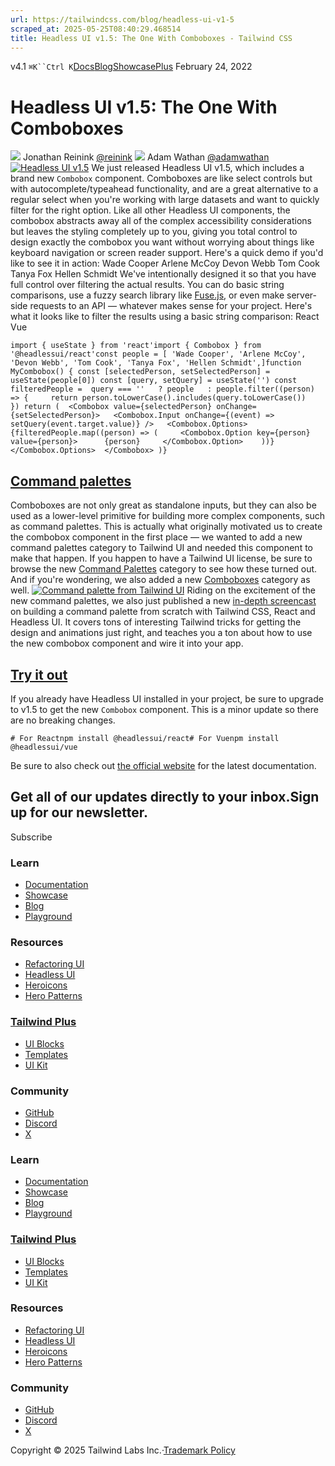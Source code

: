 ```yaml
---
url: https://tailwindcss.com/blog/headless-ui-v1-5
scraped_at: 2025-05-25T08:40:29.468514
title: Headless UI v1.5: The One With Comboboxes - Tailwind CSS
---
```


[](https://tailwindcss.com/)v4.1
`⌘K``Ctrl K`[Docs](https://tailwindcss.com/docs)[Blog](https://tailwindcss.com/blog)[Showcase](https://tailwindcss.com/showcase)[Plus](https://tailwindcss.com/plus?ref=top)[](https://github.com/tailwindlabs/tailwindcss)
February 24, 2022
# Headless UI v1.5: The One With Comboboxes
![](https://tailwindcss.com/_next/image?url=%2F_next%2Fstatic%2Fmedia%2Freinink.dd880af3.jpg&w=96&q=75)
Jonathan Reinink
[@reinink](https://twitter.com/reinink)
![](https://tailwindcss.com/_next/image?url=%2F_next%2Fstatic%2Fmedia%2Fadamwathan.f69b0b90.jpg&w=96&q=75)
Adam Wathan
[@adamwathan](https://twitter.com/adamwathan)
[![Headless UI v1.5](https://tailwindcss.com/_next/image?url=%2F_next%2Fstatic%2Fmedia%2Fbanner.ec1e13c6.jpg&w=3840&q=75)](https://headlessui.dev)
We just released Headless UI v1.5, which includes a brand new `Combobox` component. Comboboxes are like select controls but with autocomplete/typeahead functionality, and are a great alternative to a regular select when you're working with large datasets and want to quickly filter for the right option.
Like all other Headless UI components, the combobox abstracts away all of the complex accessibility considerations but leaves the styling completely up to you, giving you total control to design exactly the combobox you want without worrying about things like keyboard navigation or screen reader support.
Here's a quick demo if you'd like to see it in action:
Wade Cooper
Arlene McCoy
Devon Webb
Tom Cook
Tanya Fox
Hellen Schmidt
We've intentionally designed it so that you have full control over filtering the actual results. You can do basic string comparisons, use a fuzzy search library like [Fuse.js](https://fusejs.io/), or even make server-side requests to an API — whatever makes sense for your project.
Here's what it looks like to filter the results using a basic string comparison:
React
Vue
```
import { useState } from 'react'import { Combobox } from '@headlessui/react'const people = [ 'Wade Cooper', 'Arlene McCoy', 'Devon Webb', 'Tom Cook', 'Tanya Fox', 'Hellen Schmidt',]function MyCombobox() { const [selectedPerson, setSelectedPerson] = useState(people[0]) const [query, setQuery] = useState('') const filteredPeople =  query === ''   ? people   : people.filter((person) => {     return person.toLowerCase().includes(query.toLowerCase())    }) return (  <Combobox value={selectedPerson} onChange={setSelectedPerson}>   <Combobox.Input onChange={(event) => setQuery(event.target.value)} />   <Combobox.Options>    {filteredPeople.map((person) => (     <Combobox.Option key={person} value={person}>      {person}     </Combobox.Option>    ))}   </Combobox.Options>  </Combobox> )}
```

## [Command palettes](https://tailwindcss.com/blog/headless-ui-v1-5#command-palettes)
Comboboxes are not only great as standalone inputs, but they can also be used as a lower-level primitive for building more complex components, such as command palettes.
This is actually what originally motivated us to create the combobox component in the first place — we wanted to add a new command palettes category to Tailwind UI and needed this component to make that happen.
If you happen to have a Tailwind UI license, be sure to browse the new [Command Palettes](https://tailwindui.com/components/application-ui/navigation/command-palettes) category to see how these turned out. And if you're wondering, we also added a new [Comboboxes](https://tailwindui.com/components/application-ui/forms/comboboxes) category as well.
[![Command palette from Tailwind UI](https://tailwindcss.com/_next/image?url=%2F_next%2Fstatic%2Fmedia%2Fcommand-palette.7a93974e.jpg&w=3840&q=75)](https://tailwindui.com/components/application-ui/navigation/command-palettes)
Riding on the excitement of the new command palettes, we also just published a new [in-depth screencast](https://www.youtube.com/watch?v=-jix4KyxLuQ) on building a command palette from scratch with Tailwind CSS, React and Headless UI.
It covers tons of interesting Tailwind tricks for getting the design and animations just right, and teaches you a ton about how to use the new combobox component and wire it into your app.
## [Try it out](https://tailwindcss.com/blog/headless-ui-v1-5#try-it-out)
If you already have Headless UI installed in your project, be sure to upgrade to v1.5 to get the new `Combobox` component. This is a minor update so there are no breaking changes.
```
# For Reactnpm install @headlessui/react# For Vuenpm install @headlessui/vue
```

Be sure to also check out [the official website](https://headlessui.dev) for the latest documentation.
## Get all of our updates directly to your inbox.Sign up for our newsletter.
Subscribe
### Learn
  * [Documentation](https://tailwindcss.com/docs)
  * [Showcase](https://tailwindcss.com/showcase)
  * [Blog](https://tailwindcss.com/blog)
  * [Playground](https://play.tailwindcss.com/)


### Resources
  * [Refactoring UI](https://www.refactoringui.com)
  * [Headless UI](https://headlessui.com)
  * [Heroicons](https://heroicons.com)
  * [Hero Patterns](https://heropatterns.com)


### [Tailwind Plus](https://tailwindcss.com/plus?ref=footer)
  * [UI Blocks](https://tailwindcss.com/plus/ui-blocks?ref=footer)
  * [Templates](https://tailwindcss.com/plus/templates?ref=footer)
  * [UI Kit](https://tailwindcss.com/plus/ui-kit?ref=footer)


### Community
  * [GitHub](https://github.com/tailwindlabs/tailwindcss)
  * [Discord](https://tailwindcss.com/discord)
  * [X](https://x.com/tailwindcss)


### Learn
  * [Documentation](https://tailwindcss.com/docs)
  * [Showcase](https://tailwindcss.com/showcase)
  * [Blog](https://tailwindcss.com/blog)
  * [Playground](https://play.tailwindcss.com/)


### [Tailwind Plus](https://tailwindcss.com/plus?ref=footer)
  * [UI Blocks](https://tailwindcss.com/plus/ui-blocks?ref=footer)
  * [Templates](https://tailwindcss.com/plus/templates?ref=footer)
  * [UI Kit](https://tailwindcss.com/plus/ui-kit?ref=footer)


### Resources
  * [Refactoring UI](https://www.refactoringui.com)
  * [Headless UI](https://headlessui.com)
  * [Heroicons](https://heroicons.com)
  * [Hero Patterns](https://heropatterns.com)


### Community
  * [GitHub](https://github.com/tailwindlabs/tailwindcss)
  * [Discord](https://tailwindcss.com/discord)
  * [X](https://x.com/tailwindcss)


Copyright © 2025 Tailwind Labs Inc.·[Trademark Policy](https://tailwindcss.com/brand)


